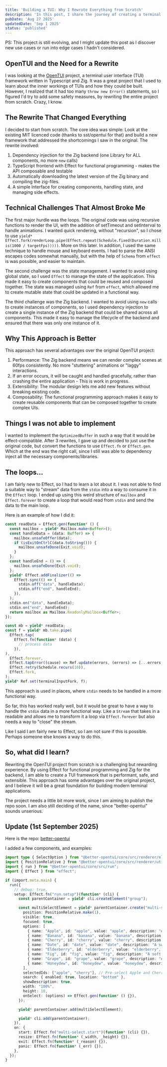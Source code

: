 ```yaml
---
title: 'Building a TUI: Why I Rewrote Everything from Scratch'
description: 'In this post, I share the journey of creating a terminal user interface (TUI) framework from scratch (by looking at the existing code at sst/opentui). I decided to improve uppon the opentui project with Effect-TS for the API. Here are the technical challenges I faced and the decisions I made'
pubDate: 'Aug 27 2025'
updatedDate: 'Sep 1 2025'
status: 'published'
---
```


PS: This project is still evolving, and I might update this post as I
discover new use cases or run into edge cases I hadn't considered.

## OpenTUI and the Need for a Rewrite

I was looking at the [OpenTUI](https://github.com/sst/opentui) project, a terminal user interface (TUI) framework written in Typescript and Zig. It was a great project that I used to learn about the inner workings of TUIs and how they could be built. However, I realized that it had too many `throw new Error()` statements, so I figured I'd try to add some safety measures, by rewriting the entire project from scratch. Crazy, I know.

## The Rewrite That Changed Everything

I decided to start from scratch. The core idea was simple: Look at the existing MIT licenced code (thanks to sst/opentui for that) and build a new framework that addressed the shortcomings I saw in the original. The rewrite involved:

1. Dependency injection for the Zig backend (one Library for ALL components, no more `new` calls)
2. TypeScript frontend with Effect for functional programming - makes the API composable and testable
3. Automatically downloading the latest version of the Zig binary and compiling the zig-files.
4. A simple Interface for creating components, handling state, and managing side effects.

## Technical Challenges That Almost Broke Me

The first major hurdle was the loops. The original code was using recursive functions to render the UI, with the addition of setTimeout and setInterval to handle animations. I wanted quick rendering, without "recursion", so I chose to use `yield* Effect.fork(renderLoop.pipe(Effect.repeat(Schedule.fixed(Duration.millis(1000 / targetFps)))))`. More on this later. In addition, I used the same technique to handle mouse and keyboard events. I had to parse the ANSI escapes codes somewhat manually, but with the help of `Schema` from `effect` is was possible, and easier to maintain.

The second challenge was the state management. I wanted to avoid using global state, so I used `Effect` to manage the state of the application. This made it easy to create components that could be reused and composed together. The state was managed using `Ref` from `effect`, which allowed me to create mutable state that could be updated in a functional way.

The third challenge was the Zig backend. I wanted to avoid using `new` calls to create instances of components, so I used dependency injection to create a single instance of the Zig backend that could be shared across all components. This made it easy to manage the lifecycle of the backend and ensured that there was only one instance of it.

## Why This Approach is Better

This approach has several advantages over the original OpenTUI project:

1. Performance: The Zig backend means we can render complex scenes at 60fps consistently. No more "stuttering" animations or "laggy" interactions.
2. If an error occurs, it will be caught and handled gracefully, rather than crashing the entire application - This is work in progress.
3. Extensibility: The modular design lets me add new features without breaking existing code.
4. Composability: The functional programming approach makes it easy to create reusable components that can be composed together to create complex UIs.

## Things I was not able to implement

I wanted to implement the `OptimizedBuffer` in such a way that it would be effect-compatible. After 3 rewrites, I gave up and decided to just use the original code, but convert the functions to use `Effect.fn` or `Effect.gen`.
Which at the end was the right call, since I still was able to dependency inject all the necessary components/libraries.

## The loops...

I am fairly new to Effect, so I had to learn a lot about it. I was not able to find a suitable way to "stream" data from the `stdin` into a way to consume it in the `Effect` loop. I ended up using this weird structure of `mailbox` and `Effect.forever` to create a loop that would read from `stdin` and send the data to the main loop.

Here is an example of how I did it:

```ts
const readData = Effect.gen(function* () {
  const mailbox = yield* Mailbox.make<Buffer>();
  const handleData = (data: Buffer) => {
    mailbox.unsafeOffer(data);
    if (isExitOnCtrlC(data.toString())) {
      mailbox.unsafeDone(Exit.void);
    }
  };
  const handleEnd = () => {
    mailbox.unsafeDone(Exit.void);
  };
  yield* Effect.addFinalizer(() =>
    Effect.sync(() => {
      stdin.off("data", handleData);
      stdin.off("end", handleEnd);
    }),
  );
  stdin.on("data", handleData);
  stdin.on("end", handleEnd);
  return mailbox as Mailbox.ReadonlyMailbox<Buffer>;
});

const mb = yield* readData;
const f = yield* mb.take.pipe(
  Effect.tap(
    Effect.fn(function* (data) {
      // process data
    }),
),
  Effect.forever,
  Effect.tapError((cause) => Ref.update(errors, (errors) => [...errors, cause])),
  Effect.retry(Schedule.recurs(10)),
  Effect.fork,
);
yield* Ref.set(terminalInputFork, f);
```

This approach is used in places, where `stdin` needs to be handled in a more functional way. 

So far, this has worked really well, but it would be great to have a way to handle the `stdin` data in a more functional way. Like a `Stream` that takes in a readable and allows me to transform it a loop via `Effect.forever` but also needs a way to "close" the stream.

Like I said I am fairly new to Effect, so I am not sure if this is possible. Perhaps someone else knows a way to do this.

## So, what did I learn?

Rewriting the OpenTUI project from scratch is a challenging but rewarding experience. By using Effect for functional programming and Zig for the backend, I am able to create a TUI framework that is performant, safe, and extensible. This approach has some advantages over the original project, and I believe it will be a great foundation for building modern terminal applications.

The project needs a little bit more work, since I am aiming to publish the repo soon. I am also still deciding of the name, since "better-opentui" sounds unserious.

## Update (1st September 2025)

Here is the repo: [better-opentui](https://github.com/oetzilabs/better-opentui)

I added a few components, and examples:

```ts title="examples/multi-select.ts"
import type { SelectOption } from "@better-opentui/core/src/renderer/elements/multi-select";
import { PositionRelative } from "@better-opentui/core/src/renderer/utils/position";
import { run } from "@better-opentui/core/src/run";
import { Effect } from "effect";

if (import.meta.main) {
  run({
    // debug: true,
    setup: Effect.fn("run.setup")(function* (cli) {
      const parentContainer = yield* cli.createElement("group");

      const multiSelectElement = yield* parentContainer.create("multi-select", {
        position: PositionRelative.make(1),
        visible: true,
        focused: true,
        options: [
          { name: "Apple", id: "apple", value: "apple", description: "A red or green fruit" },
          { name: "Banana", id: "banana", value: "banana", description: "A yellow curved fruit" },
          { name: "Cherry", id: "cherry", value: "cherry", description: "A small red fruit" },
          { name: "Date", id: "date", value: "date", description: "A sweet brown fruit" },
          { name: "Elderberry", id: "elderberry", value: "elderberry", description: "A dark purple berry" },
          { name: "Fig", id: "fig", value: "fig", description: "A soft pear-shaped fruit" },
          { name: "Grape", id: "grape", value: "grape", description: "A small round fruit" },
          { name: "Honeydew", id: "honeydew", value: "honeydew", description: "A large green melon" },
        ],
        selectedIds: ["apple", "cherry"], // Pre-select Apple and Cherry
        search: { enabled: true, location: "bottom" },
        showDescription: true,
        width: "100%",
        height: 10,
        onSelect: (options) => Effect.gen(function* () {}),
      });

      yield* parentContainer.add(multiSelectElement);

      yield* cli.add(parentContainer);
    }),
    on: {
      start: Effect.fn("multi-select.start")(function* (cli) {}),
      resize: Effect.fn(function* (_width, _height) {}),
      exit: Effect.fn(function* (_reason) {}),
      panic: Effect.fn(function* (_err) {}),
    },
  });
}
```
